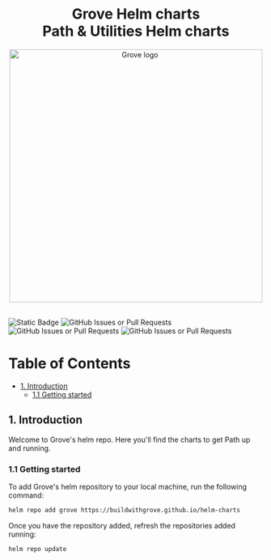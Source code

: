 <div align="center">
<h1>Grove Helm charts<br/>Path & Utilities Helm charts</h1>
<img src="https://storage.googleapis.com/grove-brand-assets/Presskit/Logo%20Joined-2.png" alt="Grove logo" width="500"/>

</div>
<br/>

![Static Badge](https://img.shields.io/badge/Maintained_by-Grove-green)
![GitHub Issues or Pull Requests](https://img.shields.io/github/issues/buildwithgrove/helm-charts)
![GitHub Issues or Pull Requests](https://img.shields.io/github/issues-pr/buildwithgrove/helm-charts)
![GitHub Issues or Pull Requests](https://img.shields.io/github/issues-closed/buildwithgrove/helm-charts)

# Table of Contents <!-- omit in toc -->

- [1. Introduction](#1-introduction)
  - [1.1 Getting started](#11-getting-started)

## 1. Introduction

Welcome to Grove's helm repo. Here you'll find the charts to get Path up and running.

### 1.1 Getting started

To add Grove's helm repository to your local machine, run the following command:

```sh
helm repo add grove https://buildwithgrove.github.io/helm-charts
```

Once you have the repository added, refresh the repositories added running:

```sh
helm repo update
```
